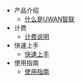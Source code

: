 

* 产品介绍
   * [什么是UWAN智联](/uwan/introduction/UWAN_intro.md)
* 计费
   * [计费说明](/uwan/uwan_fee/uwan_fee.md)
* 快速上手
   * [快速上手](/uwan/usage/hands_on.md)
* 使用指南
   * [使用指南](/uwan/usage/usage_detail.md)
